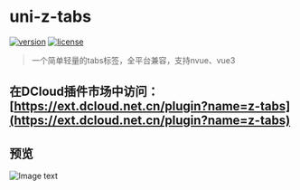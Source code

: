 # uni-z-tabs
[![version](https://img.shields.io/badge/version-0.1.1-blue)](https://github.com/SmileZXLee/uni-z-tabs)
[![license](https://img.shields.io/github/license/SmileZXLee/uni-z-tabs)](https://en.wikipedia.org/wiki/MIT_License)

> 一个简单轻量的tabs标签，全平台兼容，支持nvue、vue3

## 在DCloud插件市场中访问：[https://ext.dcloud.net.cn/plugin?name=z-tabs](https://ext.dcloud.net.cn/plugin?name=z-tabs)
 
 ## 预览
![Image text](https://img-cdn-aliyun.dcloud.net.cn/stream/plugin_screens/z-tabs_0.png?image_process=quality,q_70/format&x-oss-process=image/resize,h_700,m_lfit)

